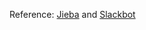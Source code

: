 
Reference: [Jieba](https://github.com/fxsjy/jieba) and [Slackbot](https://github.com/lins05/slackbot)
